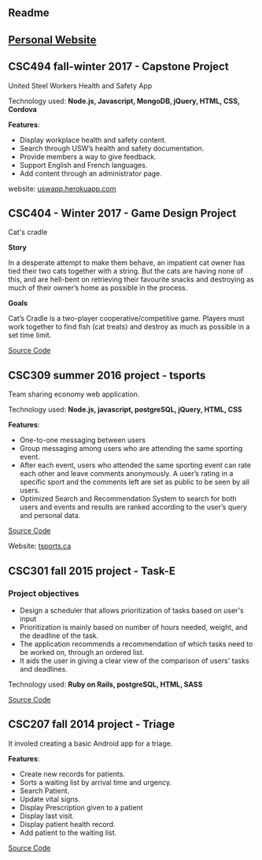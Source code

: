 ## Readme ##

## [Personal Website](https://hiei23.github.io/sihua.caoliu.github.io/) ##

## CSC494 fall-winter 2017 - Capstone Project 

United Steel Workers Health and Safety App

Technology used: **Node.js, Javascript, MongoDB, jQuery, HTML, CSS, Cordova**

**Features**:

* Display workplace health and safety content.
* Search through USW’s health and safety documentation.
* Provide members a way to give feedback.
* Support English and French languages.
* Add content through an administrator page.

website: [uswapp.herokuapp.com](https://uswapp.herokuapp.com/)

## CSC404 - Winter 2017 - Game Design Project 

Cat's cradle

**Story** 

In a desperate attempt to make them behave, an impatient cat owner has tied their two cats together with a string. But the cats are having none of this, and are hell-bent on retrieving their favourite snacks and destroying as much of their owner’s home as possible in the process.

**Goals**

Cat’s Cradle is a two-player cooperative/competitive game. Players must work together to find fish (cat treats) and destroy as much as possible in a set time limit.

[Source Code](https://github.com/hiei23/csc404-prototype)
## CSC309 summer 2016 project - tsports ##

Team sharing economy web application. 

Technology used: **Node.js, javascript, postgreSQL, jQuery, HTML, CSS**

**Features**:

* One-to-one messaging between users
* Group messaging among users who are attending the same sporting event.
* After each event, users who attended the same sporting event can rate each other and leave
comments anonymously. A user’s rating in a specific sport and the comments left are set as
public to be seen by all users.
* Optimized Search and Recommendation System to search for both users and events and
results are ranked according to the user’s query and personal data.

[Source Code](https://github.com/hiei23/csc309a4)

Website: [tsports.ca](https://tsports.herokuapp.com//)

## CSC301 fall 2015 project - Task-E ##

### Project objectives ###
* Design a scheduler that allows prioritization of tasks based on user's input
* Prioritization is mainly based on number of hours needed, weight, and the deadline of the task.
* The application recommends a recommendation of which tasks need to be worked on, through an ordered list. 
* It aids the user in giving a clear view of the comparison of users' tasks and deadlines.

Technology used: **Ruby on Rails, postgreSQL, HTML, SASS**

[Source Code](https://github.com/hiei23/task-e)

## CSC207 fall 2014 project - Triage ##

It involed creating a basic Android app for a triage. 

**Features**:

- Create new records for patients.
- Sorts a waiting list by arrival time and urgency.
- Search Patient.
- Update vital signs.
- Display Prescription given to a patient
- Display last visit.
- Display patient health record.
- Add patient to the waiting list.

[Source Code](https://github.com/hiei23/triage)
